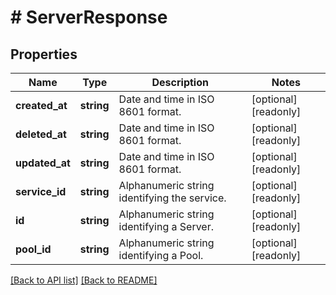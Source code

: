# # ServerResponse

## Properties

Name | Type | Description | Notes
------------ | ------------- | ------------- | -------------
**created_at** | **string** | Date and time in ISO 8601 format. | [optional] [readonly]
**deleted_at** | **string** | Date and time in ISO 8601 format. | [optional] [readonly]
**updated_at** | **string** | Date and time in ISO 8601 format. | [optional] [readonly]
**service_id** | **string** | Alphanumeric string identifying the service. | [optional] [readonly]
**id** | **string** | Alphanumeric string identifying a Server. | [optional] [readonly]
**pool_id** | **string** | Alphanumeric string identifying a Pool. | [optional] [readonly]

[[Back to API list]](../../README.md#endpoints) [[Back to README]](../../README.md)
